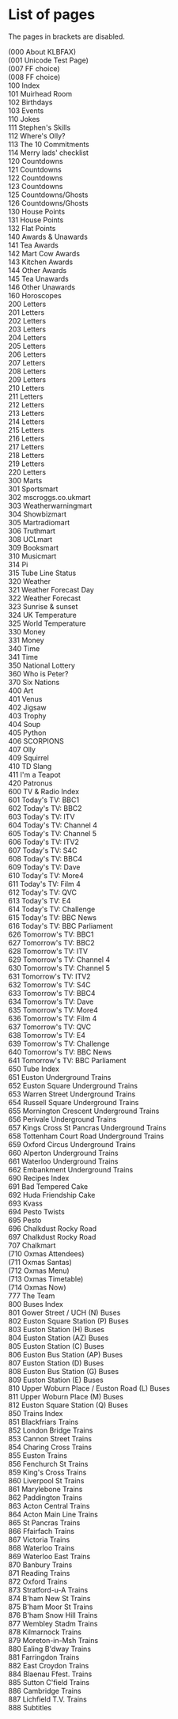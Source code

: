# List of pages  
The pages in brackets are disabled.  
  
(000 About KLBFAX)  
(001 Unicode Test Page)  
(007 FF choice)  
(008 FF choice)  
100 Index  
101 Muirhead Room  
102 Birthdays  
103 Events  
110 Jokes  
111 Stephen's Skills  
112 Where's Olly?  
113 The 10 Commitments  
114 Merry lads' checklist  
120 Countdowns  
121 Countdowns  
122 Countdowns  
123 Countdowns  
125 Countdowns/Ghosts  
126 Countdowns/Ghosts  
130 House Points  
131 House Points  
132 Flat Points  
140 Awards & Unawards  
141 Tea Awards  
142 Mart Cow Awards  
143 Kitchen Awards  
144 Other Awards  
145 Tea Unawards  
146 Other Unawards  
160 Horoscopes  
200 Letters  
201 Letters  
202 Letters  
203 Letters  
204 Letters  
205 Letters  
206 Letters  
207 Letters  
208 Letters  
209 Letters  
210 Letters  
211 Letters  
212 Letters  
213 Letters  
214 Letters  
215 Letters  
216 Letters  
217 Letters  
218 Letters  
219 Letters  
220 Letters  
300 Marts  
301 Sportsmart  
302 mscroggs.co.ukmart  
303 Weatherwarningmart  
304 Showbizmart  
305 Martradiomart  
306 Truthmart  
308 UCLmart  
309 Booksmart  
310 Musicmart  
314 Pi  
315 Tube Line Status  
320 Weather  
321 Weather Forecast Day  
322 Weather Forecast  
323 Sunrise & sunset  
324 UK Temperature  
325 World Temperature  
330 Money  
331 Money  
340 Time  
341 Time  
350 National Lottery  
360 Who is Peter?  
370 Six Nations  
400 Art  
401 Venus  
402 Jigsaw  
403 Trophy  
404 Soup  
405 Python  
406 SCORPIONS  
407 Olly  
409 Squirrel  
410 TD Slang  
411 I'm a Teapot  
420 Patronus  
600 TV & Radio Index  
601 Today's TV: BBC1  
602 Today's TV: BBC2  
603 Today's TV: ITV  
604 Today's TV: Channel 4  
605 Today's TV: Channel 5  
606 Today's TV: ITV2  
607 Today's TV: S4C  
608 Today's TV: BBC4  
609 Today's TV: Dave  
610 Today's TV: More4  
611 Today's TV: Film 4  
612 Today's TV: QVC  
613 Today's TV: E4  
614 Today's TV: Challenge  
615 Today's TV: BBC News  
616 Today's TV: BBC Parliament  
626 Tomorrow's TV: BBC1  
627 Tomorrow's TV: BBC2  
628 Tomorrow's TV: ITV  
629 Tomorrow's TV: Channel 4  
630 Tomorrow's TV: Channel 5  
631 Tomorrow's TV: ITV2  
632 Tomorrow's TV: S4C  
633 Tomorrow's TV: BBC4  
634 Tomorrow's TV: Dave  
635 Tomorrow's TV: More4  
636 Tomorrow's TV: Film 4  
637 Tomorrow's TV: QVC  
638 Tomorrow's TV: E4  
639 Tomorrow's TV: Challenge  
640 Tomorrow's TV: BBC News  
641 Tomorrow's TV: BBC Parliament  
650 Tube Index  
651 Euston Underground Trains  
652 Euston Square Underground Trains  
653 Warren Street Underground Trains  
654 Russell Square Underground Trains  
655 Mornington Crescent Underground Trains  
656 Perivale Underground Trains  
657 Kings Cross St Pancras Underground Trains  
658 Tottenham Court Road Underground Trains  
659 Oxford Circus Underground Trains  
660 Alperton Underground Trains  
661 Waterloo Underground Trains  
662 Embankment Underground Trains  
690 Recipes Index  
691 Bad Tempered Cake  
692 Huda Friendship Cake  
693 Kvass  
694 Pesto Twists  
695 Pesto  
696 Chalkdust Rocky Road  
697 Chalkdust Rocky Road  
707 Chalkmart  
(710 Oxmas Attendees)  
(711 Oxmas Santas)  
(712 Oxmas Menu)  
(713 Oxmas Timetable)  
(714 Oxmas Now)  
777 The Team  
800 Buses Index  
801 Gower Street / UCH (N) Buses  
802 Euston Square Station (P) Buses  
803 Euston Station (H) Buses  
804 Euston Station (AZ) Buses  
805 Euston Station (C) Buses  
806 Euston Bus Station (AP) Buses  
807 Euston Station (D) Buses  
808 Euston Bus Station (G) Buses  
809 Euston Station (E) Buses  
810 Upper Woburn Place / Euston Road (L) Buses  
811 Upper Woburn Place (M) Buses  
812 Euston Square Station (Q) Buses  
850 Trains Index  
851 Blackfriars Trains  
852 London Bridge Trains  
853 Cannon Street Trains  
854 Charing Cross Trains  
855 Euston Trains  
856 Fenchurch St Trains  
859 King's Cross Trains  
860 Liverpool St Trains  
861 Marylebone Trains  
862 Paddington Trains  
863 Acton Central Trains  
864 Acton Main Line Trains  
865 St Pancras Trains  
866 Ffairfach Trains  
867 Victoria Trains  
868 Waterloo Trains  
869 Waterloo East Trains  
870 Banbury Trains  
871 Reading Trains  
872 Oxford Trains  
873 Stratford-u-A Trains  
874 B'ham New St Trains  
875 B'ham Moor St Trains  
876 B'ham Snow Hill Trains  
877 Wembley Stadm Trains  
878 Kilmarnock Trains  
879 Moreton-in-Msh Trains  
880 Ealing B'dway Trains  
881 Farringdon Trains  
882 East Croydon Trains  
884 Blaenau Ffest. Trains  
885 Sutton C'field Trains  
886 Cambridge Trains  
887 Lichfield T.V. Trains  
888 Subtitles